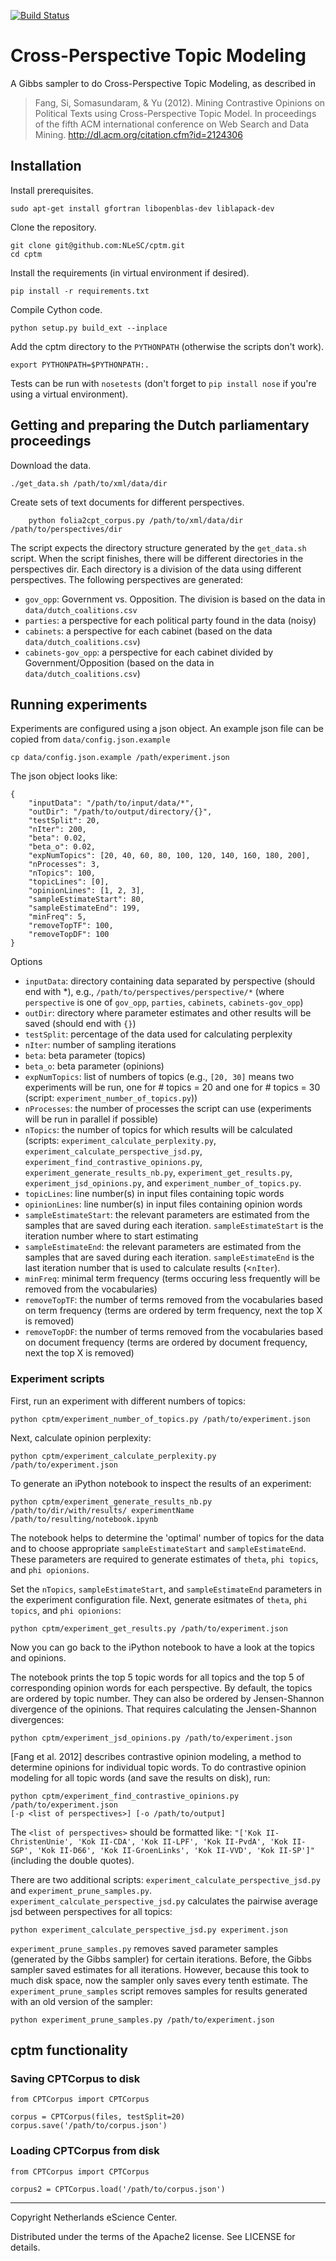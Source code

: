 [![Build Status](https://travis-ci.org/NLeSC/cptm.svg?branch=develop)](https://travis-ci.org/NLeSC/cptm.svg?branch=develop)

# Cross-Perspective Topic Modeling

A Gibbs sampler to do Cross-Perspective Topic Modeling, as described in

> Fang, Si, Somasundaram, & Yu (2012). Mining Contrastive Opinions on Political Texts using Cross-Perspective Topic Model. In proceedings of the fifth ACM international conference on Web Search and Data Mining. http://dl.acm.org/citation.cfm?id=2124306

## Installation

Install prerequisites.

    sudo apt-get install gfortran libopenblas-dev liblapack-dev

Clone the repository.

    git clone git@github.com:NLeSC/cptm.git
    cd cptm

Install the requirements (in virtual environment if desired).

    pip install -r requirements.txt

Compile Cython code.

    python setup.py build_ext --inplace

Add the cptm directory to the `PYTHONPATH` (otherwise the scripts don't work).

    export PYTHONPATH=$PYTHONPATH:.

Tests can be run with `nosetests` (don't forget to `pip install nose` if you're using a virtual environment).

## Getting and preparing the Dutch parliamentary proceedings

Download the data.

    ./get_data.sh /path/to/xml/data/dir

Create sets of text documents for different perspectives.

        python folia2cpt_corpus.py /path/to/xml/data/dir /path/to/perspectives/dir

The script expects the directory structure generated by the `get_data.sh`
script. When the script finishes, there will be different directories in the
perspectives dir. Each directory is a division of the data using different
perspectives. The following perspectives are generated:

* `gov_opp`: Government vs. Opposition. The division is based on the data in
`data/dutch_coalitions.csv`
* `parties`: a perspective for each political party found in the data (noisy)
* `cabinets`: a perspective for each cabinet (based on the data
`data/dutch_coalitions.csv`)
* `cabinets-gov_opp`: a perspective for each cabinet divided by
Government/Opposition (based on the data in `data/dutch_coalitions.csv`)

## Running experiments

Experiments are configured using a json object. An example json file can be
copied from `data/config.json.example`

    cp data/config.json.example /path/experiment.json

The json object looks like:

    {
        "inputData": "/path/to/input/data/*",
        "outDir": "/path/to/output/directory/{}",
        "testSplit": 20,
        "nIter": 200,
        "beta": 0.02,
        "beta_o": 0.02,
        "expNumTopics": [20, 40, 60, 80, 100, 120, 140, 160, 180, 200],
        "nProcesses": 3,
        "nTopics": 100,
        "topicLines": [0],
        "opinionLines": [1, 2, 3],
        "sampleEstimateStart": 80,
        "sampleEstimateEnd": 199,
        "minFreq": 5,
        "removeTopTF": 100,
        "removeTopDF": 100
    }

Options

* `inputData`: directory containing data separated by perspective (should end with *),
e.g., `/path/to/perspectives/perspective/*` (where `perspective` is one of `gov_opp`,
`parties`, `cabinets`, `cabinets-gov_opp`)  
* `outDir`: directory where parameter estimates and other results will be saved (should 
end with `{}`)  
* `testSplit`: percentage of the data used for calculating perplexity  
* `nIter`: number of sampling iterations  
* `beta`: beta parameter (topics)  
* `beta_o`: beta parameter (opinions)  
* `expNumTopics`: list of numbers of topics (e.g., `[20, 30]` means two experiments 
will be run, one for # topics = 20 and one for # topics = 30
(script: `experiment_number_of_topics.py`)) 
* `nProcesses`: the number of processes the script can use (experiments will be run 
in parallel if possible)  
* `nTopics`: the number of topics for which results will be calculated (scripts:
`experiment_calculate_perplexity.py`, `experiment_calculate_perspective_jsd.py`, 
`experiment_find_contrastive_opinions.py`, `experiment_generate_results_nb.py`,
`experiment_get_results.py`, `experiment_jsd_opinions.py`, and 
`experiment_number_of_topics.py`.  
* `topicLines`: line number(s) in input files containing topic words  
* `opinionLines`: line number(s) in input files containing opinion words  
* `sampleEstimateStart`: the relevant parameters are estimated from the samples that 
are saved during each iteration. `sampleEstimateStart` is the iteration number where
to start estimating  
* `sampleEstimateEnd`: the relevant parameters are estimated from the samples that 
are saved during each iteration. `sampleEstimateEnd` is the last iteration number
that is used to calculate results (<`nIter`). 
* `minFreq`: minimal term frequency (terms occuring less frequently will be 
removed from the vocabularies)  
* `removeTopTF`: the number of terms removed from the vocabularies based on term 
frequency (terms are ordered by term frequency, next the top X is removed)  
* `removeTopDF`: the number of terms removed from the vocabularies based on 
document frequency (terms are ordered by document frequency, next the top X is
removed)  

### Experiment scripts

First, run an experiment with different numbers of topics:

    python cptm/experiment_number_of_topics.py /path/to/experiment.json

Next, calculate opinion perplexity:

    python cptm/experiment_calculate_perplexity.py /path/to/experiment.json

To generate an iPython notebook to inspect the results of an experiment:

    python cptm/experiment_generate_results_nb.py   /path/to/dir/with/results/ experimentName /path/to/resulting/notebook.ipynb

The notebook helps to determine the 'optimal' number of topics for the data and
to choose appropriate `sampleEstimateStart` and `sampleEstimateEnd`. These 
parameters are required to generate estimates of `theta`, `phi topics`, and
`phi opionions`.

Set the `nTopics`, `sampleEstimateStart`, and `sampleEstimateEnd` parameters in
the experiment configuration file. Next, generate esitmates of `theta`,
`phi topics`, and `phi opionions`:

    python cptm/experiment_get_results.py /path/to/experiment.json

Now you can go back to the iPython notebook to have a look at the topics and
opinions. 

The notebook prints the top 5 topic words for all topics and the top 5 of
corresponding opinion words for each perspective. By default, the topics are
ordered by topic number. They can also be ordered by Jensen-Shannon divergence
of the opinions. That requires calculating the Jensen-Shannon divergences:

    python cptm/experiment_jsd_opinions.py /path/to/experiment.json

[Fang et al. 2012] describes contrastive opinion modeling, a method to
determine opinions for individual topic words. To do contrastive opinion
modeling for all topic words (and save the results on disk), run:

    python cptm/experiment_find_contrastive_opinions.py /path/to/experiment.json 
    [-p <list of perspectives>] [-o /path/to/output]

The `<list of perspectives>` should be formatted like: `"['Kok II-ChristenUnie',
'Kok II-CDA', 'Kok II-LPF', 'Kok II-PvdA', 'Kok II-SGP', 'Kok II-D66',
'Kok II-GroenLinks', 'Kok II-VVD', 'Kok II-SP']"` (including the double quotes). 

There are two additional scripts: `experiment_calculate_perspective_jsd.py` and 
`experiment_prune_samples.py`. `experiment_calculate_perspective_jsd.py` 
calculates the pairwise average jsd between perspectives for all topics:

    python experiment_calculate_perspective_jsd.py experiment.json

`experiment_prune_samples.py` removes saved parameter samples (generated by the
Gibbs sampler) for certain iterations. Before, the Gibbs sampler saved estimates
for all iterations. However, because this took to much disk space, now the
sampler only saves every tenth estimate. The `experiment_prune_samples` script
removes samples for results generated with an old version of the sampler:

    python experiment_prune_samples.py /path/to/experiment.json

## cptm functionality

### Saving CPTCorpus to disk

    from CPTCorpus import CPTCorpus
    
    corpus = CPTCorpus(files, testSplit=20)
    corpus.save('/path/to/corpus.json')

### Loading CPTCorpus from disk

    from CPTCorpus import CPTCorpus

    corpus2 = CPTCorpus.load('/path/to/corpus.json')

---
Copyright Netherlands eScience Center.

Distributed under the terms of the Apache2 license. See LICENSE for details.
